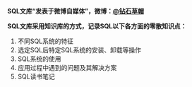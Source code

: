 **SQL文库“发表于微博自媒体”，微博：[@钻石草帽](https://weibo.com/strawhatchan)**

**SQL文库采用知识库的方式，记录SQL以下各方面的零散知识点：**

1. 不同SQL系统的特征
2. 选定SQL后特定SQL系统的安装、卸载等操作
3. SQL系统的使用
4. 应用过程中遇到的问题及其解决方案
5. SQL读书笔记